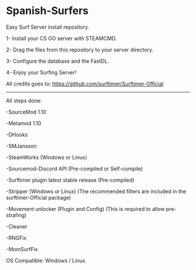 # Spanish-Surfers
Easy Surf Server install repository.

1- Install your CS GO server with STEAMCMD.

2- Drag the files from this repository to your server directory.

3- Configure the database and the FastDL.

4- Enjoy your Surfing Server!

All credits goes to: https://github.com/surftimer/Surftimer-Official

-------------------------------------------------------------------------------

All steps done:


-SourceMod 1.10

-Metamod 1.10

-DHooks

-SMJansson

-SteamWorks (Windows or Linux)

-Sourcemod-Discord API (Pre-compiled or Self-compile)

-Surftimer plugin latest stable release (Pre-compiled)

-Stripper (Windows or Linux) (The recommended filters are included in the surftimer-Official package)

-Movement unlocker (Plugin and Config) (This is required to allow pre-strafing)

-Cleaner

-RNGFix

-MomSurfFix


OS Compatible: Windows / Linux.
